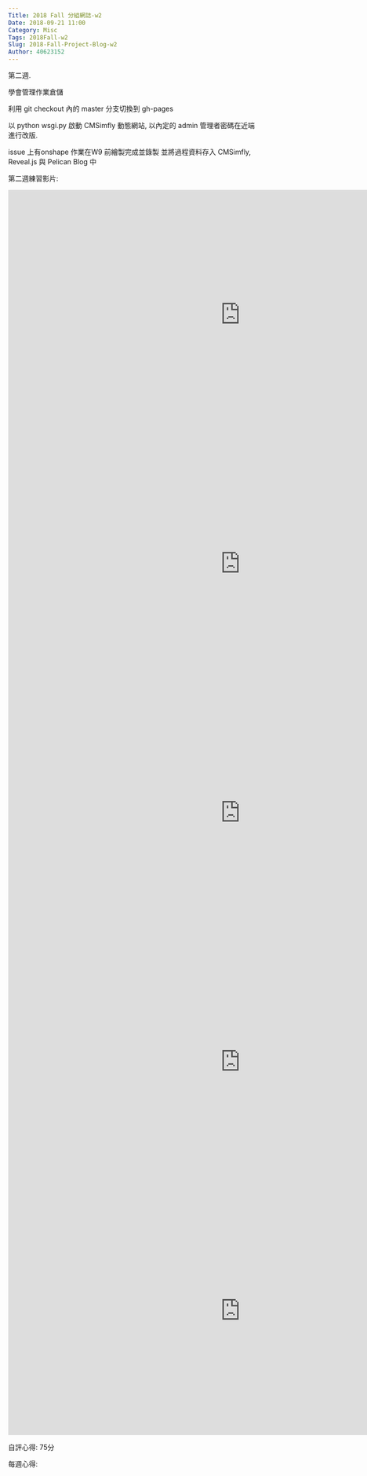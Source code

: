 ```yaml
---
Title: 2018 Fall 分組網誌-w2
Date: 2018-09-21 11:00
Category: Misc
Tags: 2018Fall-w2
Slug: 2018-Fall-Project-Blog-w2
Author: 40623152
---
```


第二週.

<!-- PELICAN_END_SUMMARY -->

學會管理作業倉儲
 
利用 git checkout 內的 master 分支切換到 gh-pages
 
以 python wsgi.py 啟動 CMSimfly 動態網站, 以內定的 admin 管理者密碼在近端進行改版. 
 
 issue 上有onshape 作業在W9 前繪製完成並錄製 並將過程資料存入 CMSimfly, Reveal.js 與 Pelican Blog 中
 
 第二週練習影片:
 
<iframe width="945" height="507" src="https://www.youtube.com/watch?v=r8ob820CIFk" frameborder="0" allow="autoplay; encrypted-media" allowfullscreen></iframe>

<iframe width="945" height="507" src="https://www.youtube.com/watch?v=zfsBI3-8Awc&t=185s" frameborder="0" allow="autoplay; encrypted-media" allowfullscreen></iframe>

<iframe width="945" height="507" src="https://www.youtube.com/watch?v=e5i9Hme6anU" frameborder="0" allow="autoplay; encrypted-media" allowfullscreen></iframe>

<iframe width="945" height="507" src="https://www.youtube.com/watch?v=IlC2f40LPG0&t=1s" frameborder="0" allow="autoplay; encrypted-media" allowfullscreen></iframe>

<iframe width="945" height="507" src="https://www.youtube.com/watch?v=bpHDvYoULqo&t=398s" frameborder="0" allow="autoplay; encrypted-media" allowfullscreen></iframe>


 

自評心得: 75分

每週心得: